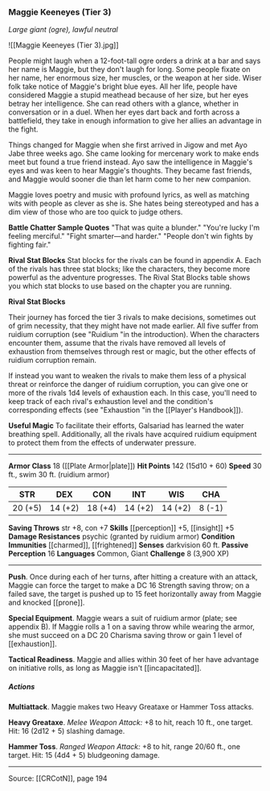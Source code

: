 ### Maggie Keeneyes (Tier 3)
_Large giant (ogre), lawful neutral_

![[Maggie Keeneyes (Tier 3).jpg]]

People might laugh when a 12-foot-tall ogre orders a drink at a bar and says her name is Maggie, but they don't laugh for long. Some people fixate on her name, her enormous size, her muscles, or the weapon at her side. Wiser folk take notice of Maggie's bright blue eyes. All her life, people have considered Maggie a stupid meathead because of her size, but her eyes betray her intelligence. She can read others with a glance, whether in conversation or in a duel. When her eyes dart back and forth across a battlefield, they take in enough information to give her allies an advantage in the fight.

Things changed for Maggie when she first arrived in Jigow and met Ayo Jabe three weeks ago. She came looking for mercenary work to make ends meet but found a true friend instead. Ayo saw the intelligence in Maggie's eyes and was keen to hear Maggie's thoughts. They became fast friends, and Maggie would sooner die than let harm come to her new companion.

Maggie loves poetry and music with profound lyrics, as well as matching wits with people as clever as she is. She hates being stereotyped and has a dim view of those who are too quick to judge others.

**Battle Chatter Sample Quotes** "That was quite a blunder." "You're lucky I'm feeling merciful." "Fight smarter—and harder." "People don't win fights by fighting fair."



**Rival Stat Blocks** Stat blocks for the rivals can be found in appendix A. Each of the rivals has three stat blocks; like the characters, they become more powerful as the adventure progresses. The Rival Stat Blocks table shows you which stat blocks to use based on the chapter you are running.

**Rival Stat Blocks** 

Their journey has forced the tier 3 rivals to make decisions, sometimes out of grim necessity, that they might have not made earlier. All five suffer from ruidium corruption (see "Ruidium "in the introduction). When the characters encounter them, assume that the rivals have removed all levels of exhaustion from themselves through rest or magic, but the other effects of ruidium corruption remain.

If instead you want to weaken the rivals to make them less of a physical threat or reinforce the danger of ruidium corruption, you can give one or more of the rivals 1d4 levels of exhaustion each. In this case, you'll need to keep track of each rival's exhaustion level and the condition's corresponding effects (see "Exhaustion "in the [[Player's Handbook]]).

**Useful Magic** To facilitate their efforts, Galsariad has learned the water breathing spell. Additionally, all the rivals have acquired ruidium equipment to protect them from the effects of underwater pressure.







---

**Armor Class** 18 ([[Plate Armor|plate]])
**Hit Points** 142 (15d10 + 60)
**Speed** 30 ft., swim 30 ft. (ruidium armor)

| STR     | DEX     | CON     | INT     | WIS     | CHA     |
|---------|---------|---------|---------|---------|---------|
| 20 (+5) | 14 (+2) | 18 (+4) | 14 (+2) | 14 (+2) | 8 (-1) |

**Saving Throws** str +8, con +7
**Skills** [[perception]] +5, [[insight]] +5
**Damage Resistances** psychic (granted by ruidium armor)
**Condition Immunities** [[charmed]], [[frightened]]
**Senses** darkvision 60 ft.
**Passive Perception** 16
**Languages** Common, Giant
**Challenge** 8 (3,900 XP)

---

**Push**. Once during each of her turns, after hitting a creature with an attack, Maggie can force the target to make a DC 16 Strength saving throw; on a failed save, the target is pushed up to 15 feet horizontally away from Maggie and knocked [[prone]].

**Special Equipment**. Maggie wears a suit of ruidium armor (plate; see appendix B). If Maggie rolls a 1 on a saving throw while wearing the armor, she must succeed on a DC 20 Charisma saving throw or gain 1 level of [[exhaustion]].

**Tactical Readiness**. Maggie and allies within 30 feet of her have advantage on initiative rolls, as long as Maggie isn't [[incapacitated]].

##### Actions
**Multiattack**. Maggie makes two Heavy Greataxe or Hammer Toss attacks.

**Heavy Greataxe**. _Melee Weapon Attack:_ +8 to hit, reach 10 ft., one target. Hit: 16 (2d12 + 5) slashing damage.

**Hammer Toss**. _Ranged Weapon Attack:_ +8 to hit, range 20/60 ft., one target. Hit: 15 (4d4 + 5) bludgeoning damage.


---

Source: [[CRCotN]], page 194